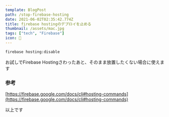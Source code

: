```yaml
---
template: BlogPost
path: /stop-firebase-hosting
date: 2021-06-02T02:35:42.774Z
title: firebase hostingのデプロイを止める
thumbnail: /assets/mac.jpg
tags: ["tech", "Firebase"]
icon: 🚒
---
```

```bash
firebase hosting:disable
```

お試しでFirebase Hostingさわったあと、そのまま放置したくない場合に使えます

### 参考

[https://firebase.google.com/docs/cli#hosting-commands](https://firebase.google.com/docs/cli#hosting-commands)

以上です
